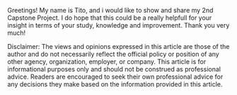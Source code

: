 Greetings! My name is Tito, and i would like to show and share my 2nd Capstone Project. I do hope that this could be a really helpfull for your insight in terms of your study, knowledge and improvement.
Thank you very much!

Disclaimer: The views and opinions expressed in this article are those of the author and do not necessarily reflect the official policy or position of any other agency, organization, employer, or company. This article is for informational purposes only and should not be construed as professional advice. Readers are encouraged to seek their own professional advice for any decisions they make based on the information provided in this article.
